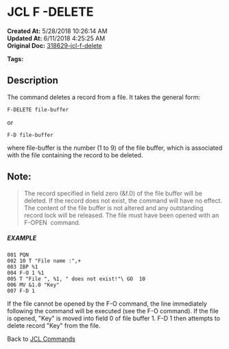 # JCL F -DELETE

**Created At:** 5/28/2018 10:26:14 AM  
**Updated At:** 6/11/2018 4:25:25 AM  
**Original Doc:** [318629-jcl-f-delete](https://docs.jbase.com/45792-jcl/318629-jcl-f-delete)  

**Tags:**
<badge text='file' vertical='middle' />
<badge text='record' vertical='middle' />
<badge text='delete' vertical='middle' />
<badge text='jcl' vertical='middle' />

## Description 

The command deletes a record from a file. It takes the general form:

```
F-DELETE file-buffer
```

or

```
F-D file-buffer
```

where file-buffer is the number (1 to 9) of the file buffer, which is associated with the file containing the record to be deleted.



## Note: 


> The record specified in field zero (&f.0) of the file buffer will be deleted. If the record does not exist, the command will have no effect. The content of the file buffer is not altered and any outstanding record lock will be released. The file must have been opened with an F-OPEN  command.




##### EXAMPLE

```
001 PQN
002 10 T "File name :",+
003 IBP %1
004 F-O 1 %1
005 T "File ", %1, " does not exist!"\ GO  10
006 MV &1.0 "Key"
007 F-D 1
```

If the file cannot be opened by the F-O command, the line immediately following the command will be executed (see the F-O command). If the file is opened, "Key" is moved into field 0 of file buffer 1. F-D 1 then attempts to delete record "Key" from the file.

Back to [JCL Commands](jcl-commands)

